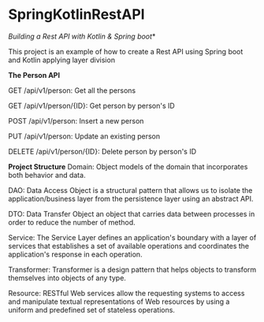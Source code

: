 # SpringKotlinRestAPI

*Building a Rest API with Kotlin & Spring boot**

This project is an example of how to create a Rest API using Spring boot and Kotlin applying layer division




**The Person API**

GET /api/v1/person: Get all the persons

GET /api/v1/person/{ID}: Get person by person's ID

POST /api/v1/person: Insert a new person

PUT /api/v1/person: Update an existing person

DELETE /api/v1/person/{ID}: Delete person by person's ID

**Project Structure**
Domain: Object models of the domain that incorporates both behavior and data.

DAO: Data Access Object is a structural pattern that allows us to isolate the application/business layer from the persistence layer using an abstract API.

DTO: Data Transfer Object an object that carries data between processes in order to reduce the number of method.

Service: The Service Layer defines an application's boundary with a layer of services that establishes a set of available operations and coordinates the application's response in each operation.

Transformer: Transformer is a design pattern that helps objects to transform themselves into objects of any type.

Resource: RESTful Web services allow the requesting systems to access and manipulate textual representations of Web resources by using a uniform and predefined set of stateless operations.








